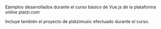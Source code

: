 Ejemplos desarrollados durante el curso básico de Vue.js de la plataforma online platzi.com

Incluye también el proyecto de platzimusic efectuado durante el curso.
